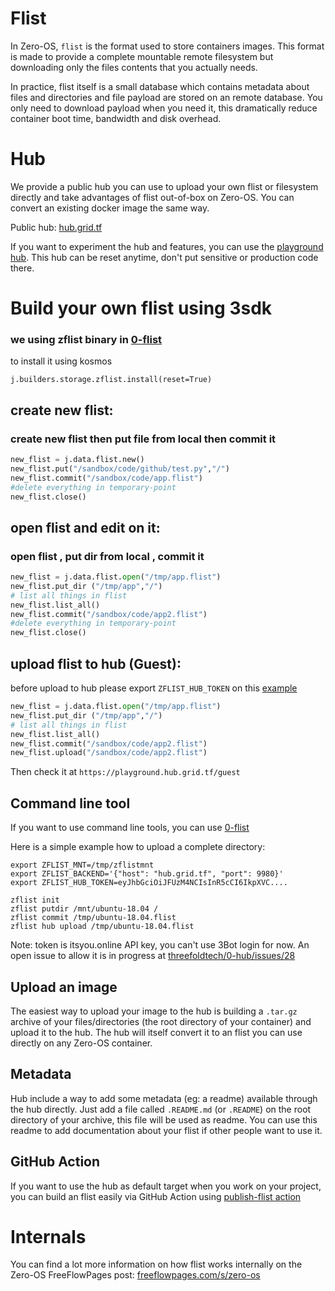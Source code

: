 # Flist

In Zero-OS, `flist` is the format used to store containers images. This format is made to provide
a complete mountable remote filesystem but downloading only the files contents that you actually needs.

In practice, flist itself is a small database which contains metadata about files and directories and
file payload are stored on an remote database. You only need to download payload when you need it, this
dramatically reduce container boot time, bandwidth and disk overhead.

# Hub

We provide a public hub you can use to upload your own flist or filesystem directly and take
advantages of flist out-of-box on Zero-OS. You can convert an existing docker image the same way.

Public hub: [hub.grid.tf](https://hub.grid.tf)

If you want to experiment the hub and features, you can use the [playground hub](https://playground.hub.grid.tf).
This hub can be reset anytime, don't put sensitive or production code there.

# Build your own flist using 3sdk

### we using zflist binary in [0-flist](https://github.com/threefoldtech/0-flist/tree/development-v2)
 
to install it using kosmos
 ```
 j.builders.storage.zflist.install(reset=True)
 ```
 
## create new flist:
### create new flist then put file from local then commit it
```python
new_flist = j.data.flist.new() 
new_flist.put("/sandbox/code/github/test.py","/") 
new_flist.commit("/sandbox/code/app.flist") 
#delete everything in temporary-point
new_flist.close()
```

## open flist and edit on it:
### open flist , put dir from local , commit it
```python
new_flist = j.data.flist.open("/tmp/app.flist") 
new_flist.put_dir ("/tmp/app","/") 
# list all things in flist
new_flist.list_all()
new_flist.commit("/sandbox/code/app2.flist") 
#delete everything in temporary-point
new_flist.close()
```


## upload flist to hub (Guest):
before upload to hub please export  ``ZFLIST_HUB_TOKEN`` on this [example](https://github.com/threefoldtech/0-flist/tree/development-v2#example)

```python
new_flist = j.data.flist.open("/tmp/app.flist") 
new_flist.put_dir ("/tmp/app","/") 
# list all things in flist
new_flist.list_all()
new_flist.commit("/sandbox/code/app2.flist") 
new_flist.upload("/sandbox/code/app2.flist")
```

Then check it at ```https://playground.hub.grid.tf/guest```


## Command line tool

If you want to use command line tools, you can use [0-flist](https://github.com/threefoldtech/0-flist/tree/development-v2)

Here is a simple example how to upload a complete directory:

```
export ZFLIST_MNT=/tmp/zflistmnt
export ZFLIST_BACKEND='{"host": "hub.grid.tf", "port": 9980}'
export ZFLIST_HUB_TOKEN=eyJhbGciOiJFUzM4NCIsInR5cCI6IkpXVC....

zflist init
zflist putdir /mnt/ubuntu-18.04 /
zflist commit /tmp/ubuntu-18.04.flist
zflist hub upload /tmp/ubuntu-18.04.flist
```

Note: token is itsyou.online API key, you can't use 3Bot login for now.
An open issue to allow it is in progress at [threefoldtech/0-hub/issues/28](https://github.com/threefoldtech/0-hub/issues/28)


## Upload an image

The easiest way to upload your image to the hub is building a `.tar.gz` archive of your files/directories
(the root directory of your container) and upload it to the hub. The hub will itself convert it to an flist
you can use directly on any Zero-OS container.

## Metadata

Hub include a way to add some metadata (eg: a readme) available through the hub directly. Just add a file
called `.README.md` (or `.README`) on the root directory of your archive, this file will be used as
readme. You can use this readme to add documentation about your flist if other people want to use it.

<!-- Add link to example when this will be available on the production hub -->

## GitHub Action

If you want to use the hub as default target when you work on your project, you can build an flist
easily via GitHub Action using [publish-flist action](https://github.com/threefoldtech/publish-flist)

# Internals

You can find a lot more information on how flist works internally on the Zero-OS FreeFlowPages post: 
[freeflowpages.com/s/zero-os](https://freeflowpages.com/s/zero-os/?contentId=9396)
